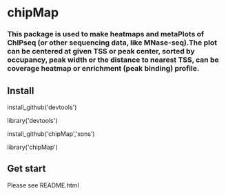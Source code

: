 # chipMap
### This package is used to make heatmaps and metaPlots of ChIPseq (or other sequencing data, like MNase-seq).The plot can be centered at given TSS or peak center, sorted by occupancy, peak width or the distance to nearest TSS, can be coverage heatmap or enrichment (peak binding) profile.

## Install
install_github('devtools')

library('devtools')

install_github('chipMap','xons')

library('chipMap')

## Get start
Please see README.html
